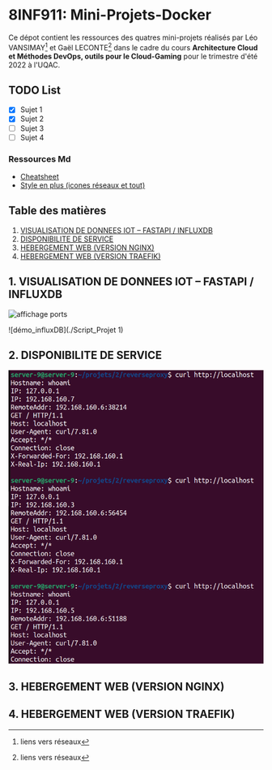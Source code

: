 # 8INF911: Mini-Projets-Docker

Ce dépot contient les ressources des quatres mini-projets réalisés par Léo VANSIMAY[^1] et Gaël LECONTE[^2] dans le cadre du cours **Architecture Cloud et Méthodes DevOps, outils pour le Cloud-Gaming** pour le trimestre d'été 2022 à l'UQAC.

[^1]: liens vers réseaux
[^2]: liens vers réseaux


## TODO List

- [x] Sujet 1
- [x] Sujet 2
- [ ] Sujet 3
- [ ] Sujet 4

### Ressources Md
- [Cheatsheet](https://www.markdownguide.org/cheat-sheet/)
- [Style en plus (icones réseaux et tout)](https://yushi95.medium.com/how-to-create-a-beautiful-readme-for-your-github-profile-36957caa711c)

## Table des matières

1. [VISUALISATION DE DONNEES IOT – FASTAPI / INFLUXDB](#1-visualisation-de-donnees-iot-–-fastapi--influxdb)
2. [DISPONIBILITE DE SERVICE](#2-disponibilite-de-service)
3. [HEBERGEMENT WEB (VERSION NGINX)](#3-hebergement-web-version-nginx)
4. [HEBERGEMENT WEB (VERSION TRAEFIK)](#4-hebergement-web-version-traefik)

## 1. VISUALISATION DE DONNEES IOT – FASTAPI / INFLUXDB

![affichage ports](./ports_projet1)

![démo_influxDB](./Script_Projet 1)


## 2. DISPONIBILITE DE SERVICE

![démo_rev_proxy](./test_mini_proj_2.png)

## 3. HEBERGEMENT WEB (VERSION NGINX)

## 4. HEBERGEMENT WEB (VERSION TRAEFIK)
